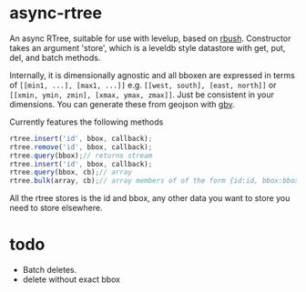 async-rtree
===

An async RTree, suitable for use with levelup, based on [rbush](https://github.com/mourner/rbush).  Constructor takes an argument 'store', which is a leveldb style datastore with get, put, del, and batch methods.

Internally, it is dimensionally agnostic and all bboxen are expressed in terms of `[[min1, ...], [max1, ...]]` e.g. `[[west, south], [east, north]]` or  `[[xmin, ymin, zmin], [xmax, ymax, zmax]]`. Just be consistent in your dimensions. You can generate these from geojson with [gbv](https://github.com/calvinmetcalf/geojson-bounding-volume).

Currently features the following methods

```js
rtree.insert('id', bbox, callback);
rtree.remove('id', bbox, callback);
rtree.query(bbox);// returns stream
rtree.insert('id', bbox, callback);
rtree.query(bbox, cb);// array
rtree.bulk(array, cb);// array members of of the form {id:id, bbox:bbox}
```

All the rtree stores is the id and bbox, any other data you want to store you need to store elsewhere.

todo
====

- Batch deletes.
- delete without exact bbox